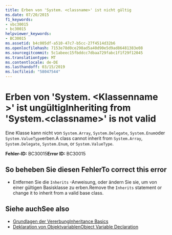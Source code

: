 ```yaml
---
title: Erben von 'System. <classname>' ist nicht gültig
ms.date: 07/20/2015
f1_keywords:
- vbc30015
- bc30015
helpviewer_keywords:
- BC30015
ms.assetid: b4c005df-a510-47c7-b5cc-27f4514d32b6
ms.openlocfilehash: 7153e78d0ce298ad5a40d90e5d9ad86481383e08
ms.sourcegitcommit: 5c1abeec15fbddcc7dbaa729fabc1f1f29f12045
ms.translationtype: MT
ms.contentlocale: de-DE
ms.lasthandoff: 03/15/2019
ms.locfileid: "58047544"
---
```

# <a name="inheriting-from-systemclassname-is-not-valid"></a><span data-ttu-id="9d17b-103">Erben von 'System. \<Klassenname >' ist ungültig</span><span class="sxs-lookup"><span data-stu-id="9d17b-103">Inheriting from 'System.\<classname>' is not valid</span></span>
<span data-ttu-id="9d17b-104">Eine Klasse kann nicht von `System.Array`, `System.Delegate`, `System.Enum`oder `System.ValueType`erben.</span><span class="sxs-lookup"><span data-stu-id="9d17b-104">A class cannot inherit from `System.Array`, `System.Delegate`, `System.Enum`, or `System.ValueType`.</span></span>  
  
 <span data-ttu-id="9d17b-105">**Fehler-ID:** BC30015</span><span class="sxs-lookup"><span data-stu-id="9d17b-105">**Error ID:** BC30015</span></span>  
  
## <a name="to-correct-this-error"></a><span data-ttu-id="9d17b-106">So beheben Sie diesen Fehler</span><span class="sxs-lookup"><span data-stu-id="9d17b-106">To correct this error</span></span>  
  
-   <span data-ttu-id="9d17b-107">Entfernen Sie die `Inherits` -Anweisung, oder ändern Sie sie, um von einer gültigen Basisklasse zu erben.</span><span class="sxs-lookup"><span data-stu-id="9d17b-107">Remove the `Inherits` statement or change it to inherit from a valid base class.</span></span>  
  
## <a name="see-also"></a><span data-ttu-id="9d17b-108">Siehe auch</span><span class="sxs-lookup"><span data-stu-id="9d17b-108">See also</span></span>

- [<span data-ttu-id="9d17b-109">Grundlagen der Vererbung</span><span class="sxs-lookup"><span data-stu-id="9d17b-109">Inheritance Basics</span></span>](../../visual-basic/programming-guide/language-features/objects-and-classes/inheritance-basics.md)
- [<span data-ttu-id="9d17b-110">Deklaration von Objektvariablen</span><span class="sxs-lookup"><span data-stu-id="9d17b-110">Object Variable Declaration</span></span>](../../visual-basic/programming-guide/language-features/variables/object-variable-declaration.md)
